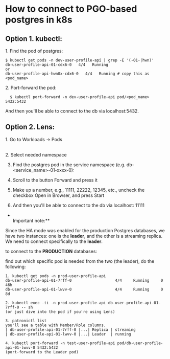 # How to connect to PGO-based postgres in k8s

## **Option 1. kubectl**:

1\. Find the pod of postgres:

```
$ kubectl get pods -n dev-user-profile-api | grep -E '(-01-|hwn)'
db-user-profile-api-01-cdx6-0   4/4   Running
or 
db-user-profile-api-hwn0x-cdx6-0   4/4   Running # copy this as <pod_name>
```

2\. Port-forward the pod:

```
  $ kubectl port-forward -n dev-user-profile-api pod/<pod_name> 5432:5432
```

And then you'll be able to connect to the db via localhost:5432.

## **Option 2. Lens**:

1\. Go to Workloads → Pods


\
2. Select needed namespace


3. Find the postgres pod in the service namespace (e.g. db-<service_name>-01-xxxx-0):

4. Scroll to the button Forward and press it


5. Make up a number, e.g., 11111, 22222, 12345, etc., uncheck the checkbox Open in Browser, and press Start


6. And then you'll be able to connect to the db via localhost: 11111

* \
Important note:** 

Since the HA mode was enabled for the production Postgres databases, we have two instances: one is the **leader**, and the other is a streaming replica. We need to connect specifically to the **leader**.

to connect to the **PRODUCTION** databases:

find out which specific pod is needed from the two (the leader), do the following:

```
1. kubectl get pods -n prod-user-profile-api
db-user-profile-api-01-7rff-0                   4/4     Running     0          46h
db-user-profile-api-01-lwvv-0                   4/4     Running     0          8d

2. kubectl exec -ti -n prod-user-profile-api db-user-profile-api-01-7rff-0 -- sh
(or just dive into the pod if you're using Lens)

3. patronictl list
you'll see a table with Member/Role columns.
| db-user-profile-api-01-7rff-0 |...| Replica | streaming 
| db-user-profile-api-01-lwvv-0 |...| Leader  | running

4. kubectl port-forward -n test-user-profile-api pod/db-user-profile-api-01-lwvv-0 5432:5432
(port-forward to the Leader pod)
```
